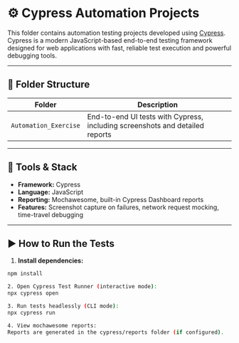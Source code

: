 # ⚙️ Cypress Automation Projects

This folder contains automation testing projects developed using [Cypress](https://www.cypress.io/).  
Cypress is a modern JavaScript-based end-to-end testing framework designed for web applications with fast, reliable test execution and powerful debugging tools.

---

## 📁 Folder Structure

| Folder                | Description                                             |
|-----------------------|---------------------------------------------------------|
| `Automation_Exercise` | End-to-end UI tests with Cypress, including screenshots and detailed reports |

---

## 🧪 Tools & Stack

- **Framework:** Cypress  
- **Language:** JavaScript  
- **Reporting:** Mochawesome, built-in Cypress Dashboard reports  
- **Features:** Screenshot capture on failures, network request mocking, time-travel debugging  

---

## ▶️ How to Run the Tests

1. **Install dependencies:**

```bash
npm install

2. Open Cypress Test Runner (interactive mode):
npx cypress open

3. Run tests headlessly (CLI mode):
npx cypress run

4. View mochawesome reports:
Reports are generated in the cypress/reports folder (if configured).

